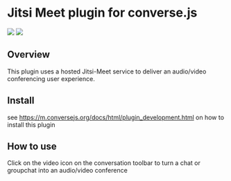 # Jitsi Meet plugin for converse.js

<img src="https://github.com/conversejs/community-plugins/blob/master/jitsi-meet/jitsimeet.png" />
<img src="https://github.com/conversejs/community-plugins/blob/master/jitsi-meet/jitsimeet2.png" />

## Overview
This plugin uses a hosted Jitsi-Meet service to deliver an audio/video conferencing user experience.

## Install
see https://m.conversejs.org/docs/html/plugin_development.html on how to install this plugin

## How to use
Click on the video icon on the conversation toolbar to turn a chat or groupchat into an audio/video conference
